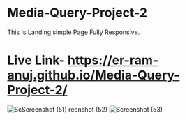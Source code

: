 # Media-Query-Project-2
This Is Landing simple Page Fully Responsive.
# Live Link- https://er-ram-anuj.github.io/Media-Query-Project-2/
![Sc![Screenshot (51)](https://github.com/Er-Ram-Anuj/Media-Query-Project-2/assets/121351615/80e7589a-0dcf-4770-93ac-4e5eebb82734)
reenshot (52)](https://github.com/Er-Ram-Anuj/Media-Query-Project-2/assets/121351615/0fac317b-6da2-495d-a344-676e7dcb3916)
![Screenshot (53)](https://github.com/Er-Ram-Anuj/Media-Query-Project-2/assets/121351615/ca960df5-b6a6-4886-851f-2f688a123fe3)
